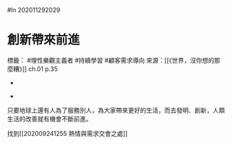 #ln 202011292029
# 創新帶來前進
標籤： #理性樂觀主義者 #持續學習 #顧客需求導向
來源：[[《世界，沒你想的那麼糟》]] ch.01 p.35

-

>

-

只要地球上還有人為了服務別人，為大家帶來更好的生活，而去發明、創新，人類生活的改善就有機會不斷前進。

找到[[202009241255 熱情與需求交會之處]]
